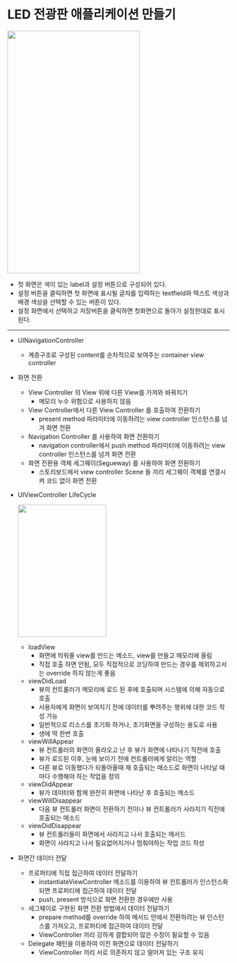 LED 전광판 애플리케이션 만들기
===========
<img src="https://user-images.githubusercontent.com/55949986/170426933-006b2126-ac2c-42a2-ae93-4907af7cb8b5.gif" width="300" height="550"/>

* 첫 화면은 색이 있는 label과 설정 버튼으로 구성되어 있다.
* 설정 버튼을 클릭하면 첫 화면에 표시될 글자를 입력하는 textfield와 텍스트 색상과 배경 색상을 선택할 수 있는 버튼이 있다.
* 설정 화면에서 선택하고 저장버튼을 클릭하면 첫화면으로 돌아가 설정한대로 표시된다.
---------------------------------------

* UINavigationController
    * 계층구조로 구성된 content를 순차적으로 보여주는 container view controller

* 화면 전환
   *  View Controller 의 View 위에 다른 View를 가져와 바꿔치기 
      * 메모리 누수 위험으로 사용하지 않음  
   *  View Controller에서 다른 View Controller 를 호출하여 전환하기 
      * present method 파라미터에 이동하려는 view controller 인스턴스를 넘겨 화면 전환  
   *  Navigation Controller 를 사용하여 화면 전환하기
      *  navigation controller에서 push method 파라미터에 이동하려는 view controller 인스턴스를 넘겨 화면 전환  
   *  화면 전환용 객체 세그웨이(Segueway) 를 사용하여 화면 전환하기
      *  스토리보드에서 view controller Scene 들 끼리 세그웨이 객체를 연결시켜 코드 없이 화면 전환

* UIViewController LifeCycle
 
     <img src="https://user-images.githubusercontent.com/55949986/170435366-fbb03f43-d9b9-4c24-a166-3a2089b58432.png" width="200" height="300"/><br>
   *  loadView
      *  화면에 띄워줄 view를 만드는 메소드, view를 만들고 메모리에 올림 
      *  직접 호출 하면 안됨, 모두 직접적으로 코딩하여 만드는 경우를 제외하고서는 override 하지 않는게 좋음
   *  viewDidLoad 
      *  뷰의 컨트롤러가 메모리에 로드 된 후에 호출되며 시스템에 의해 자동으로 호출 
      *  사용자에게 화면이 보여지기 전에 데이터를 뿌려주는 행위에 대한 코드 작성 가능
      *  일반적으로 리소스를 초기화 하거나, 초기화면을 구성하는 용도로 사용
      *  생에 딱 한번 호출
   *  viewWillAppear
      *  뷰 컨트롤러의 화면이 올라오고 난 후 뷰가 화면에 나타나기 직전에 호출
      *  뷰가 로드된 이후, 눈에 보이기 전에 컨트롤러에게 알리는 역할
      *  다른 뷰로 이동했다가 되돌아올때 재 호출되는 매소드로 화면이 나타날 때 마다 수행해야 하는 작업을 정의
   *  viewDidAppear
      *  뷰가 데이터와 함께 완전히 화면에 나타난 후 호출되는 메소드
   *  viewWillDisappear
      *  다음 뷰 컨트롤러 화면이 전환하기 전이나 뷰 컨트롤러가 사라지기 직전에 호출되는 메소드
   *  viewDidDisappear
      *  뷰 컨트롤러들이 화면에서 사라지고 나서 호출되는 메서드
      *  화면이 사라지고 나서 필요없어지거나 멈춰야하는 작업 코드 작성
   
* 화면간 데이터 전달
   *  프로퍼티에 직접 접근하여 데이터 전달하기
      *  instantiateViewController 메소드를 이용하여 뷰 컨트롤러가 인스턴스화 되면 프로퍼티에 접근하여 데이터 전달
      *  push, present 방식으로 화면 전환한 경우에만 사용
   *  세그웨이로 구현된 화면 전환 방법에서 데이터 전달하기
      *  prepare method를 override 하여 메서드 안에서 전환하려는 뷰 인스턴스를 가져오고, 프로퍼티에 접근하여 데이터 전달
      *  ViewController 끼리 강하게 결합되어 많은 수정이 필요할 수 있음
   *  Delegate 패턴을 이용하여 이전 화면으로 데이터 전달하기 
      *  ViewController 끼리 서로 의존하지 않고 떨어져 있는 구조 유지
